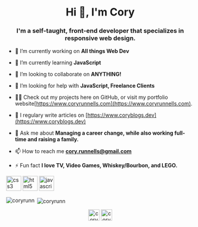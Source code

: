 <h1 align="center">Hi 👋, I'm Cory</h1>
<h3 align="center">I'm a self-taught, front-end developer that specializes in responsive web design.</h3>

- 🔭 I’m currently working on **All things Web Dev**

- 🌱 I’m currently learning **JavaScript**

- 👯 I’m looking to collaborate on **ANYTHING!**

- 🤝 I’m looking for help with **JavaScript, Freelance Clients**

- 👨‍💻 Check out my projects here on GitHub, or visit my portfolio website[https://www.coryrunnells.com](https://www.coryrunnells.com).

- 📝 I regulary write articles on [https://www.coryblogs.dev](https://www.coryblogs.dev)

- 💬 Ask me about **Managing a career change, while also working full-time and raising a family.**

- 📫 How to reach me **cory.runnells@gmail.com**

- ⚡ Fun fact **I love TV, Video Games, Whiskey/Bourbon, and LEGO.**

<p align="left"><img src="https://devicons.github.io/devicon/devicon.git/icons/css3/css3-original-wordmark.svg" alt="css3" width="40" height="40"/> <img src="https://devicons.github.io/devicon/devicon.git/icons/html5/html5-original-wordmark.svg" alt="html5" width="40" height="40"/> <img src="https://devicons.github.io/devicon/devicon.git/icons/javascript/javascript-original.svg" alt="javascript" width="40" height="40"/></p><p><img align="left" src="https://github-readme-stats.vercel.app/api/top-langs/?username=coryrunn&layout=compact&hide=html" alt="coryrunn" /></p>

<p>&nbsp;<img align="center" src="https://github-readme-stats.vercel.app/api?username=coryrunn&show_icons=true" alt="coryrunn" /></p>

<p align="center">
<a href="https://twitter.com/coryrunn" target="blank"><img align="center" src="https://cdn.jsdelivr.net/npm/simple-icons@3.0.1/icons/twitter.svg" alt="coryrunn" height="30" width="30"/></a>
<a  href="https://linkedin.com/in/coryrunnells" target="blank"><img align="center" src="https://cdn.jsdelivr.net/npm/simple-icons@3.0.1/icons/linkedin.svg" alt="coryrunnells" height="30" width="30"/></a>
</p>
